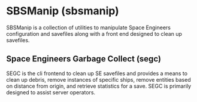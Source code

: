 SBSManip (sbsmanip)
===================

SBSManip is a collection of utilities to manipulate Space Engineers configuration and savefiles along with a front end designed to clean up savefiles.

Space Engineers Garbage Collect (segc)
--------------------------------------

SEGC is the cli frontend to clean up SE savefiles and provides a means to clean up debris, remove instances of specific ships, remove entities based on distance from origin, and retrieve statistics for a save. SEGC is primarily designed to assist server operators.
